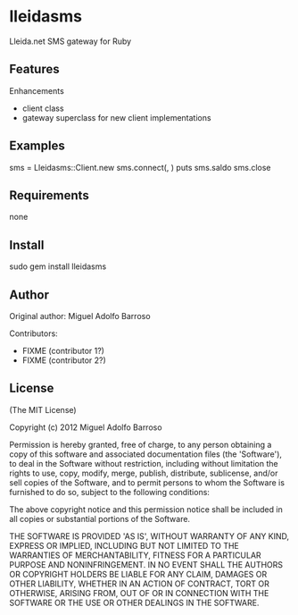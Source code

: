 lleidasms
===========

Lleida.net SMS gateway for Ruby

Features
--------

Enhancements
  - client class
  - gateway superclass for new client implementations

Examples
--------

  sms = Lleidasms::Client.new
  sms.connect(<YOUR USER>, <YOUR PASSWORD>)
  puts sms.saldo
  sms.close


Requirements
------------

none

Install
-------

sudo gem install lleidasms

Author
------

Original author: Miguel Adolfo Barroso

Contributors:

* FIXME (contributor 1?)
* FIXME (contributor 2?)

License
-------

(The MIT License)

Copyright (c) 2012 Miguel Adolfo Barroso

Permission is hereby granted, free of charge, to any person obtaining
a copy of this software and associated documentation files (the
'Software'), to deal in the Software without restriction, including
without limitation the rights to use, copy, modify, merge, publish,
distribute, sublicense, and/or sell copies of the Software, and to
permit persons to whom the Software is furnished to do so, subject to
the following conditions:

The above copyright notice and this permission notice shall be
included in all copies or substantial portions of the Software.

THE SOFTWARE IS PROVIDED 'AS IS', WITHOUT WARRANTY OF ANY KIND,
EXPRESS OR IMPLIED, INCLUDING BUT NOT LIMITED TO THE WARRANTIES OF
MERCHANTABILITY, FITNESS FOR A PARTICULAR PURPOSE AND NONINFRINGEMENT.
IN NO EVENT SHALL THE AUTHORS OR COPYRIGHT HOLDERS BE LIABLE FOR ANY
CLAIM, DAMAGES OR OTHER LIABILITY, WHETHER IN AN ACTION OF CONTRACT,
TORT OR OTHERWISE, ARISING FROM, OUT OF OR IN CONNECTION WITH THE
SOFTWARE OR THE USE OR OTHER DEALINGS IN THE SOFTWARE.
